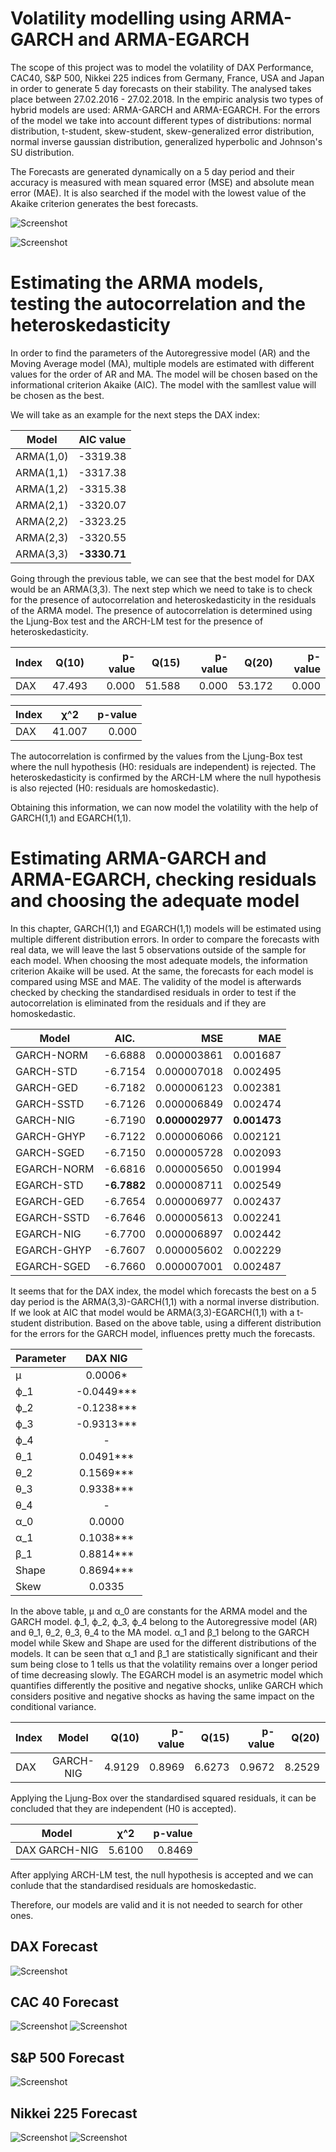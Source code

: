 # Volatility modelling using ARMA-GARCH and ARMA-EGARCH

The scope of this project was to model the volatility of DAX Performance, CAC40, S&P 500, Nikkei 225 indices from Germany, France, USA and Japan in order to generate 5 day forecasts on their stability. The analysed takes place between 27.02.2016 - 27.02.2018. In the empiric analysis two types of hybrid models are used: ARMA-GARCH and ARMA-EGARCH. For the errors of the model we take into account different types of distributions: normal distribution, t-student, skew-student, skew-generalized error distribution, normal inverse gaussian distribution, generalized hyperbolic and Johnson's SU distribution.

The Forecasts are generated dynamically on a 5 day period and their accuracy is measured with mean squared error (MSE) and absolute mean error (MAE). It is also searched if the model with the lowest value of the Akaike criterion generates the best forecasts.

![Screenshot](Images/histogram.png)

![Screenshot](Images/evolution_index.png)

# Estimating the ARMA models, testing the autocorrelation and the heteroskedasticity

In order to find the parameters of the Autoregressive model (AR) and the Moving Average model (MA), multiple models are estimated with different values for the order of AR and MA. The model will be chosen based on the informational criterion Akaike (AIC). The model with the samllest value will be chosen as the best. 

We will take as an example for the next steps the DAX index:

| Model         | AIC value     |
| ------------- |:-------------:| 
| ARMA(1,0)     | -3319.38|
| ARMA(1,1)     |   -3317.38    |
| ARMA(1,2)     | 	-3315.38    |
|ARMA(2,1)     |	-3320.07 |
|ARMA(2,2)	|-3323.25 |
|ARMA(2,3)	|-3320.55 |
|ARMA(3,3)	|**-3330.71** |

Going through the previous table, we can see that the best model for DAX would be an ARMA(3,3). 
The next step which we need to take is to check for the presence of autocorrelation and heteroskedasticity in the residuals of the ARMA model. The presence of autocorrelation is determined using the Ljung-Box test and the ARCH-LM test for the presence of heteroskedasticity.	

| Index         | Q(10)         | p-value | Q(15) | p-value| Q(20) | p-value|
| ------------- |:-------------:| -----:| ------:| ------:| ------:| ------:|
| DAX	        | 47.493	| 0.000 | 51.588 | 0.000  | 53.172 | 0.000

| Index        | χ^2       | p-value |
| ------------- |:-------------:| -----:|
| DAX	        | 41.007	| 0.000 |

The autocorrelation is confirmed by the values from the Ljung-Box test where the null hypothesis (H0: residuals are independent) is rejected. The heteroskedasticity is confirmed by the ARCH-LM where the null hypothesis is also rejected (H0: residuals are homoskedastic).

Obtaining this information, we can now model the volatility with the help of GARCH(1,1) and EGARCH(1,1). 

# Estimating ARMA-GARCH and ARMA-EGARCH, checking residuals and choosing the adequate model

In this chapter, GARCH(1,1) and EGARCH(1,1) models will be estimated using multiple different distribution errors. In order to compare the forecasts with real data, we will leave the last 5 observations outside of the sample for each model. When choosing the most adequate models, the information criterion Akaike will be used. At the same, the forecasts for each model is compared using MSE and MAE. The validity of the model is afterwards checked by checking the standardised residuals in order to test if the autocorrelation is eliminated from the residuals and if they are homoskedastic.

| Model         | AIC.          | MSE   |   MAE | 
| ------------- |:-------------:| -----:| ------:|
|GARCH-NORM	|-6.6888	|0.000003861	|0.001687|
|GARCH-STD	|-6.7154	|0.000007018	|0.002495|
|GARCH-GED	|-6.7182	|0.000006123	|0.002381|
|GARCH-SSTD	|-6.7126	|0.000006849	|0.002474|
|GARCH-NIG	|-6.7190	|**0.000002977**|**0.001473**|
|GARCH-GHYP	|-6.7122	|0.000006066	|0.002121|
|GARCH-SGED	|-6.7150	|0.000005728	|0.002093|
|EGARCH-NORM	|-6.6816	|0.000005650	|0.001994|
|EGARCH-STD	|**-6.7882**	|0.000008711	|0.002549|
|EGARCH-GED	|-6.7654	|0.000006977	|0.002437|
|EGARCH-SSTD	|-6.7646	|0.000005613	|0.002241|
|EGARCH-NIG	|-6.7700	|0.000006897	|0.002442|
|EGARCH-GHYP	|-6.7607	|0.000005602	|0.002229|
|EGARCH-SGED	|-6.7660	|0.000007001	|0.002487|

It seems that for the DAX index, the model which forecasts the best on a 5 day period is the ARMA(3,3)-GARCH(1,1) with a normal inverse distribution. If we look at AIC that model would be ARMA(3,3)-EGARCH(1,1) with a t-student distribution. Based on the above table, using a different distribution for the errors for the GARCH model, influences pretty much the forecasts. 

| Parameter      | DAX NIG  |
| ------------- |:-------------:| 
|μ              | 0.0006* |
|ϕ_1            | -0.0449*** |
|ϕ_2            | -0.1238*** |
|ϕ_3            | -0.9313*** |
|ϕ_4            | -       |
|θ_1            | 0.0491***  |
|θ_2            | 0.1569*** |
|θ_3            | 0.9338*** |
|θ_4            | -      |
|α_0            | 0.0000 |
|α_1            | 0.1038*** |
|β_1            | 0.8814***|
|Shape          | 0.8694***|
|Skew           | 0.0335|

In the above table, μ and α_0 are constants for the ARMA model and the GARCH model. ϕ_1, ϕ_2, ϕ_3, ϕ_4 belong to the Autoregressive model (AR) and θ_1, θ_2, θ_3, θ_4 to the MA model. α_1 and β_1 belong to the GARCH model while Skew and Shape are used for the different distributions of the models. 
It can be seen that α_1 and β_1 are statistically significant and their sum being close to 1 tells us that the volatility remains over a longer period of time decreasing slowly. The EGARCH model is an asymetric model which quantifies differently the positive and negative shocks, unlike GARCH which considers positive and negative shocks as having the same impact on the conditional variance.  

| Index         | Model |Q(10)         | p-value | Q(15) | p-value| Q(20) | p-value|
| ------------- |:-------------:| -----:| ------:| ------:| ------:| ------:|------:|
| DAX	        | GARCH-NIG | 4.9129	| 0.8969 | 6.6273 | 0.9672  | 8.2529 | 0.9901

Applying the Ljung-Box over the standardised squared residuals, it can be concluded that they are independent (H0 is accepted).

| Model        |  χ^2      | p-value |
| ------------- |:-------------:| -----:|
| DAX	GARCH-NIG        | 5.6100	| 0.8469 |

After applying ARCH-LM test, the null hypothesis is accepted and we can conlude that the standardised residuals are homoskedastic.

Therefore, our models are valid and it is not needed to search for other ones.

## DAX Forecast
![Screenshot](Images/forecast_dax.png)

## CAC 40 Forecast
![Screenshot](Images/forecast_cac_40_mse.png)
![Screenshot](Images/forecast_cac_40_mae.png)

## S&P 500 Forecast
![Screenshot](Images/forecast_s&p_500.png)

## Nikkei 225 Forecast
![Screenshot](Images/forecast_nikkei_225_mse.png)
![Screenshot](Images/forecast_nikkei_225_mae.png)
